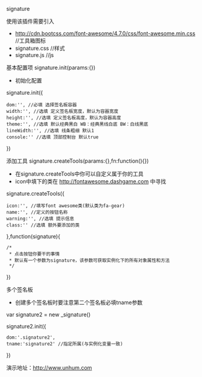 signature

使用该插件需要引入
 * http://cdn.bootcss.com/font-awesome/4.7.0/css/font-awesome.min.css  //工具箱图标
 * signature.css //样式
 * signature.js //js

基本配置项 signature.init(params:{})
 * 初始化配置

signature.init({

    dom:'', //必填 选择签名板容器
    width:'', //选填 定义签名板宽度，默认为容器宽度
    height:'', //选填 定义签名板高度，默认为容器高度
    theme:'', //选填 默认经典黑白 WB：经典黑线白底 BW：白线黑底
    lineWidth:'', //选填 线条粗细 默认1
    console:'' //选填 顶部控制台 默认true
    
})

添加工具 signature.createTools(params:{},fn:function(){}) 
 * 在signature.createTools中你可以自定义属于你的工具
 * icon中填下的类在 http://fontawesome.dashgame.com 中寻找

signature.createTools({

    icon:'', //填写font awesome类(默认类为fa-gear)
    name:'', //定义的按钮名称
    warning:'', //选填 提示信息
    class:'' //选填 额外要添加的类
    
},function(signature){

    /*
     * 点击按钮你要干的事情
     * 默认有一个参数为signature，该参数可获取实例化下的所有对象属性和方法
     */
    
})

多个签名板
 * 创建多个签名板时要注意第二个签名板必填tname参数

var signature2 = new _signature()

signature2.init({

	dom:'.signature2',
	tname:'signature2' //指定所属(与实例化变量一致)
	
})	

演示地址：http://www.unhum.com
